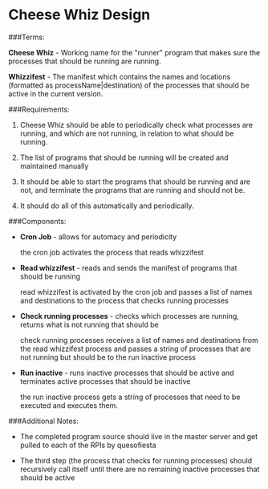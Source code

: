 Cheese Whiz Design
===================

###Terms:

**Cheese Whiz** - Working name for the "runner" program that makes sure the processes that should be running are running.

**Whizzifest** - The manifest which contains the names and locations (formatted as processName|destination) of the processes that should be active in the current version.

###Requirements:

1. Cheese Whiz should be able to periodically check what processes are running, and which are not running, in relation to what should be running.

2. The list of programs that should be running will be created and maintained manually

3. It should be able to start the programs that should be running and are not, and terminate the programs that are running and should not be.

4. It should do all of this automatically and periodically.


###Components:

* **Cron Job** - allows for automacy and periodicity
	
	the cron job activates the process that reads whizzifest
	
* **Read whizzifest** - reads and sends the manifest of programs that should be running

	read whizzifest is activated by the cron job and passes a list of names and destinations to the process that checks running processes
	
* **Check running processes** - checks which processes are running, returns what is not running that should be

	check running processes receives a list of names and destinations from the read whizzifest process and passes a string of processes that are not running but should be to the run inactive process
	
* **Run inactive** - runs inactive processes that should be active and terminates active processes that should be inactive

	the run inactive process gets a string of processes that need to be executed and executes them.


###Additional Notes:

* The completed program source should live in the master server and get pulled to each of the RPIs by quesofiesta 

* The third step (the process that checks for running processes) should recursively call itself until there are no remaining inactive processes that should be active





